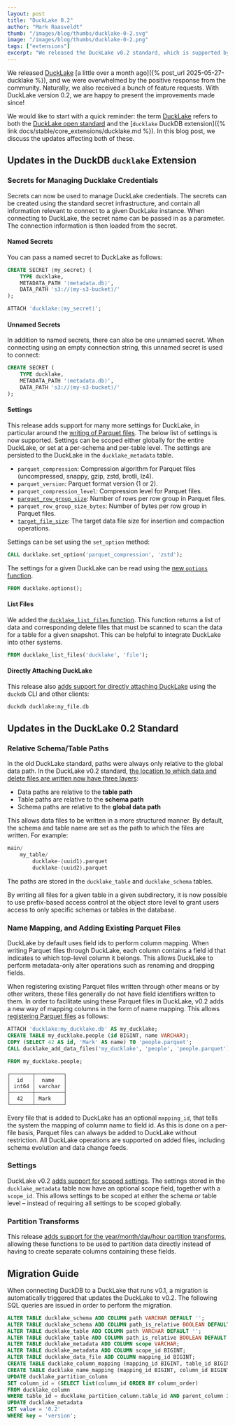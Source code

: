 ```yaml
---
layout: post
title: "DuckLake 0.2"
author: "Mark Raasveldt"
thumb: "/images/blog/thumbs/ducklake-0-2.svg"
image: "/images/blog/thumbs/ducklake-0-2.png"
tags: ["extensions"]
excerpt: "We released the DuckLake v0.2 standard, which is supported by DuckDB v1.3.1's `ducklake` extension."
---
```


We released [DuckLake](https://ducklake.select/) [a little over a month ago]({% post_url 2025-05-27-ducklake %}), and we were overwhelmed by the positive response from the community. Naturally, we also received a bunch of feature requests. With DuckLake version 0.2, we are happy to present the improvements made since!

We would like to start with a quick reminder: the term [DuckLake](https://ducklake.select/faq#what-is-ducklake) refers to both the [DuckLake open standard](https://ducklake.select/docs/stable/specification/introduction) and the [`ducklake` DuckDB extension]({% link docs/stable/core_extensions/ducklake.md %}). In this blog post, we discuss the updates affecting both of these.

## Updates in the DuckDB `ducklake` Extension

### Secrets for Managing Ducklake Credentials

Secrets can now be used to manage DuckLake credentials. The secrets can be created using the standard secret infrastructure, and contain all information relevant to connect to a given DuckLake instance. When connecting to DuckLake, the secret name can be passed in as a parameter. The connection information is then loaded from the secret.

#### Named Secrets

You can pass a named secret to DuckLake as follows:

```sql
CREATE SECRET ⟨my_secret⟩ (
	TYPE ducklake,
	METADATA_PATH '⟨metadata.db⟩',
	DATA_PATH 's3://⟨my-s3-bucket⟩/'
);

ATTACH 'ducklake:⟨my_secret⟩';
```

#### Unnamed Secrets

In addition to named secrets, there can also be one unnamed secret. When connecting using an empty connection string, this unnamed secret is used to connect:

```sql
CREATE SECRET (
	TYPE ducklake,
	METADATA_PATH '⟨metadata.db⟩',
	DATA_PATH 's3://⟨my-s3-bucket⟩/'
);
```

#### Settings

This release adds support for many more settings for DuckLake, in particular around the [writing of Parquet files](https://github.com/duckdb/ducklake/pull/86). The below list of settings is now supported. Settings can be scoped either globally for the entire DuckLake, or set at a per-schema and per-table level. The settings are persisted to the DuckLake in the `ducklake_metadata` table.

* `parquet_compression`: Compression algorithm for Parquet files (uncompressed, snappy, gzip, zstd, brotli, lz4).
* `parquet_version`: Parquet format version (1 or 2).
* `parquet_compression_level`: Compression level for Parquet files.
* [`parquet_row_group_size`](https://github.com/duckdb/ducklake/pull/162): Number of rows per row group in Parquet files.
* `parquet_row_group_size_bytes`: Number of bytes per row group in Parquet files.
* [`target_file_size`](https://github.com/duckdb/ducklake/pull/181): The target data file size for insertion and compaction operations.

Settings can be set using the `set_option` method:

```sql
CALL ducklake.set_option('parquet_compression', 'zstd');
```

The settings for a given DuckLake can be read using the [new `options` function](https://github.com/duckdb/ducklake/pull/140). 

```sql
FROM ducklake.options();
```

#### List Files

We added the [`ducklake_list_files` function](https://github.com/duckdb/ducklake/pull/133). This function returns a list of data and corresponding delete files that must be scanned to scan the data for a table for a given snapshot. This can be helpful to integrate DuckLake into other systems.

```sql
FROM ducklake_list_files('ducklake', 'file');
```

#### Directly Attaching DuckLake

This release also [adds support for directly attaching DuckLake](https://github.com/duckdb/ducklake/pull/201) using the `duckdb` CLI and other clients:

```bash
duckdb ducklake:my_file.db
```

## Updates in the DuckLake 0.2 Standard

### Relative Schema/Table Paths

In the old DuckLake standard, paths were always only relative to the global data path. In the DuckLake v0.2 standard, [the location to which data and delete files are written now have three layers](https://github.com/duckdb/ducklake/pull/126):

* Data paths are relative to the **table path**
* Table paths are relative to the **schema path**
* Schema paths are relative to the **global data path**

This allows data files to be written in a more structured manner. By default, the schema and table name are set as the path to which the files are written. For example:

```sql
main/
	my_table/
		ducklake-⟨uuid1⟩.parquet
		ducklake-⟨uuid2⟩.parquet
```

The paths are stored in the `ducklake_table` and `ducklake_schema` tables.

By writing all files for a given table in a given subdirectory, it is now possible to use prefix-based access control at the object store level to grant users access to only specific schemas or tables in the database.

### Name Mapping, and Adding Existing Parquet Files

DuckLake by default uses field ids to perform column mapping. When writing Parquet files through DuckLake, each column contains a field id that indicates to which top-level column it belongs. This allows DuckLake to perform metadata-only alter operations such as renaming and dropping fields.

When registering existing Parquet files written through other means or by other writers, these files generally do not have field identifiers written to them. In order to facilitate using these Parquet files in DuckLake, v0.2 adds a new way of mapping columns in the form of name mapping. This allows [registering Parquet files](https://github.com/duckdb/ducklake/pull/175) as follows:

```sql
ATTACH 'ducklake:my_ducklake.db' AS my_ducklake;
CREATE TABLE my_ducklake.people (id BIGINT, name VARCHAR);
COPY (SELECT 42 AS id, 'Mark' AS name) TO 'people.parquet';
CALL ducklake_add_data_files('my_ducklake', 'people', 'people.parquet');

FROM my_ducklake.people;
```

```text
┌───────┬─────────┐
│  id   │  name   │
│ int64 │ varchar │
├───────┼─────────┤
│  42   │ Mark    │
└───────┴─────────┘
```

Every file that is added to DuckLake has an optional `mapping_id`, that tells the system the mapping of column name to field id. As this is done on a per-file basis, Parquet files can always be added to DuckLake without restriction. All DuckLake operations are supported on added files, including schema evolution and data change feeds.

### Settings

DuckLake v0.2 [adds support for scoped settings](https://github.com/duckdb/ducklake/pull/134). The settings stored in the `ducklake_metadata` table now have an optional scope field, together with a `scope_id`. This allows settings to be scoped at either the schema or table level – instead of requiring all settings to be scoped globally.

### Partition Transforms

This release [adds support for the year/month/day/hour partition transforms](https://github.com/duckdb/ducklake/pull/202), allowing these functions to be used to partition data directly instead of having to create separate columns containing these fields.

## Migration Guide 

When connecting DuckDB to a DuckLake that runs v0.1, a migration is automatically triggered that updates the DuckLake to v0.2. The following SQL queries are issued in order to perform the migration.

```sql
ALTER TABLE ducklake_schema ADD COLUMN path VARCHAR DEFAULT '';
ALTER TABLE ducklake_schema ADD COLUMN path_is_relative BOOLEAN DEFAULT true;
ALTER TABLE ducklake_table ADD COLUMN path VARCHAR DEFAULT '';
ALTER TABLE ducklake_table ADD COLUMN path_is_relative BOOLEAN DEFAULT true;
ALTER TABLE ducklake_metadata ADD COLUMN scope VARCHAR;
ALTER TABLE ducklake_metadata ADD COLUMN scope_id BIGINT;
ALTER TABLE ducklake_data_file ADD COLUMN mapping_id BIGINT;
CREATE TABLE ducklake_column_mapping (mapping_id BIGINT, table_id BIGINT, type VARCHAR);
CREATE TABLE ducklake_name_mapping (mapping_id BIGINT, column_id BIGINT, source_name VARCHAR, target_field_id BIGINT, parent_column BIGINT);
UPDATE ducklake_partition_column
SET column_id = (SELECT list(column_id ORDER BY column_order)
FROM ducklake_column
WHERE table_id = ducklake_partition_column.table_id AND parent_column IS NULL AND end_snapshot IS NULL)[ducklake_partition_column.column_id + 1];
UPDATE ducklake_metadata
SET value = '0.2'
WHERE key = 'version';
```

